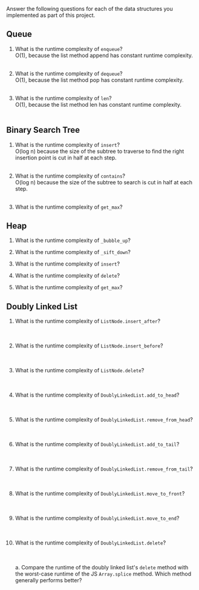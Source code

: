 Answer the following questions for each of the data structures you implemented as part of this project.

## Queue

1. What is the runtime complexity of `enqueue`?<br/>
   O(1), because the list method append has constant runtime complexity.<br/><br/>

2. What is the runtime complexity of `dequeue`?<br/>
   O(1), because the list method pop has constant runtime complexity.<br/><br/>

3. What is the runtime complexity of `len`?<br/>
   O(1), because the list method len has constant runtime complexity.<br/><br/>

## Binary Search Tree

1. What is the runtime complexity of `insert`?<br/>
   O(log n) because the size of the subtree to traverse to find the right insertion point is cut in half at each step.<br/><br/>

2. What is the runtime complexity of `contains`?<br/>
   O(log n) because the size of the subtree to search is cut in half at each step.<br/><br/>

3. What is the runtime complexity of `get_max`?<br/>

## Heap

1. What is the runtime complexity of `_bubble_up`?

2. What is the runtime complexity of `_sift_down`?

3. What is the runtime complexity of `insert`?

4. What is the runtime complexity of `delete`?

5. What is the runtime complexity of `get_max`?

## Doubly Linked List

1.  What is the runtime complexity of `ListNode.insert_after`?<br/>
    <br/><br/>

2.  What is the runtime complexity of `ListNode.insert_before`?<br/>
    <br/><br/>

3.  What is the runtime complexity of `ListNode.delete`?<br/>
    <br/><br/>

4.  What is the runtime complexity of `DoublyLinkedList.add_to_head`?<br/>
    <br/><br/>

5.  What is the runtime complexity of `DoublyLinkedList.remove_from_head`?<br/>
    <br/><br/>

6.  What is the runtime complexity of `DoublyLinkedList.add_to_tail`?<br/>
    <br/><br/>

7.  What is the runtime complexity of `DoublyLinkedList.remove_from_tail`?<br/>
    <br/><br/>

8.  What is the runtime complexity of `DoublyLinkedList.move_to_front`?<br/>
    <br/><br/>

9.  What is the runtime complexity of `DoublyLinkedList.move_to_end`?<br/>
    <br/><br/>

10. What is the runtime complexity of `DoublyLinkedList.delete`?<br/>
    <br/><br/>

    a. Compare the runtime of the doubly linked list's `delete` method with the worst-case runtime of the JS `Array.splice` method. Which method generally performs better? <br/>
